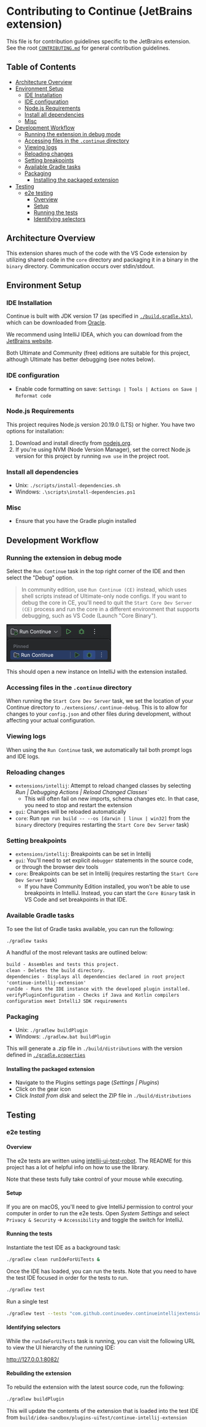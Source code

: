 # Contributing to Continue (JetBrains extension) <!-- omit in toc -->

This file is for contribution guidelines specific to the JetBrains extension. See the root [
`CONTRIBUTING.md`](../../CONTRIBUTING.md) for general contribution guidelines.

## Table of Contents <!-- omit in toc -->

- [Architecture Overview](#architecture-overview)
- [Environment Setup](#environment-setup)
    - [IDE Installation](#ide-installation)
    - [IDE configuration](#ide-configuration)
    - [Node.js Requirements](#nodejs-requirements)
    - [Install all dependencies](#install-all-dependencies)
    - [Misc](#misc)
- [Development Workflow](#development-workflow)
    - [Running the extension in debug mode](#running-the-extension-in-debug-mode)
    - [Accessing files in the `.continue` directory](#accessing-files-in-the-continue-directory)
    - [Viewing logs](#viewing-logs)
    - [Reloading changes](#reloading-changes)
    - [Setting breakpoints](#setting-breakpoints)
    - [Available Gradle tasks](#available-gradle-tasks)
    - [Packaging](#packaging)
        - [Installing the packaged extension](#installing-the-packaged-extension)
- [Testing](#testing)
    - [e2e testing](#e2e-testing)
        - [Overview](#overview)
        - [Setup](#setup)
        - [Running the tests](#running-the-tests)
        - [Identifying selectors](#identifying-selectors)

## Architecture Overview

This extension shares much of the code with the VS Code extension by utilizing shared code in the `core` directory and
packaging it in a binary in the `binary` directory. Communication occurs over stdin/stdout.

## Environment Setup

### IDE Installation

Continue is built with JDK version 17 (as specified in [`./build.gradle.kts`](./build.gradle.kts)), which can be
downloaded from [Oracle](https://www.oracle.com/java/technologies/javase/jdk17-archive-downloads.html).

We recommend using IntelliJ IDEA, which you can download from
the [JetBrains website](https://www.jetbrains.com/idea/download).

Both Ultimate and Community (free) editions are suitable for this project, although Ultimate has better debugging (see
notes below).

### IDE configuration

- Enable code formatting on save: `Settings | Tools | Actions on Save | Reformat code`

### Node.js Requirements

This project requires Node.js version 20.19.0 (LTS) or higher. You have two options for installation:

1. Download and install directly from [nodejs.org](https://nodejs.org/en/download).
2. If you're using NVM (Node Version Manager), set the correct Node.js version for this project by running `nvm use` in
   the project root.

### Install all dependencies

- Unix: `./scripts/install-dependencies.sh`
- Windows: `.\scripts\install-dependencies.ps1`

### Misc

- Ensure that you have the Gradle plugin installed

## Development Workflow

### Running the extension in debug mode

Select the `Run Continue` task in the top right corner of the IDE and then select the "Debug" option.

> In community edition, use `Run Continue (CE)` instead, which uses shell scripts instead of Ultimate-only node configs.
> If you want to debug the core in CE, you'll need to quit the `Start Core Dev Server (CE)` process and run the core in
> a
> different environment that supports debugging, such as VS Code (Launch "Core Binary").

![run-extension-screenshot](../../media/run-continue-intellij.png)

This should open a new instance on IntelliJ with the extension installed.

### Accessing files in the `.continue` directory

When running the `Start Core Dev Server` task, we set the location of your Continue directory to
`./extensions/.continue-debug`. This is to
allow for changes to your `config.json` and other files during development, without affecting your actual configuration.

### Viewing logs

When using the `Run Continue` task, we automatically tail both prompt logs and IDE logs.

### Reloading changes

- `extensions/intellij`: Attempt to reload changed classes by selecting
  _Run | Debugging Actions | Reload Changed Classes`_
    - This will often fail on new imports, schema changes etc. In that case, you need to stop and restart the extension
- `gui`: Changes will be reloaded automatically
- `core`: Run `npm run build -- --os [darwin | linux | win32]` from the `binary` directory (requires
  restarting the
  `Start Core Dev Server` task)

### Setting breakpoints

- `extensions/intellij`: Breakpoints can be set in Intellij
- `gui`: You'll need to set explicit `debugger` statements in the source code, or through the browser dev tools
- `core`: Breakpoints can be set in Intellij (requires restarting the `Start Core Dev Server` task)
    - If you have Community Edition installed, you won't be able to use breakpoints in IntelliJ. Instead, you can start
      the `Core Binary` task in VS Code and set breakpoints in that IDE.

### Available Gradle tasks

To see the list of Gradle tasks available, you can run the following:

```shell
./gradlew tasks
```

A handful of the most relevant tasks are outlined below:

```shell
build - Assembles and tests this project.
clean - Deletes the build directory.
dependencies - Displays all dependencies declared in root project 'continue-intellij-extension'
runIde - Runs the IDE instance with the developed plugin installed.
verifyPluginConfiguration - Checks if Java and Kotlin compilers configuration meet IntelliJ SDK requirements
```

### Packaging

- Unix: `./gradlew buildPlugin`
- Windows: `./gradlew.bat buildPlugin`

This will generate a .zip file in `./build/distributions` with the version defined in [
`./gradle.properties`](./gradle.properties)

#### Installing the packaged extension

- Navigate to the Plugins settings page (_Settings | Plugins_)
- Click on the gear icon
- Click _Install from disk_ and select the ZIP file in `./build/distributions`

## Testing

### e2e testing

#### Overview

The e2e tests are written using [intellij-ui-test-robot](`https://github.com/JetBrains/intellij-ui-test-robot`). The
README for this project has a lot of helpful info on how to use the library.

Note that these tests fully take control of your mouse while executing.

#### Setup

If you are on macOS, you'll need to give IntelliJ permission to control your computer in order to run the e2e tests.
Open _System Settings_ and select `Privacy & Security` -> `Accessibility` and toggle the switch for IntelliJ.

#### Running the tests

Instantiate the test IDE as a background task:

```sh
./gradlew clean runIdeForUiTests &
```

Once the IDE has loaded, you can run the tests. Note that you need to have the test IDE focused in order for the tests
to run.

```sh
./gradlew test
```

Run a single test

```sh
./gradlew test --tests "com.github.continuedev.continueintellijextension.e2e.TESTNAME"
```

#### Identifying selectors

While the `runIdeForUiTests` task is running, you can visit the following URL
to view the UI hierarchy of the running IDE:

http://127.0.0.1:8082/

#### Rebuilding the extension

To rebuild the extension with the latest source code, run the following:

```sh
./gradlew buildPlugin
```

This will update the contents of the extension that is loaded into the test IDE from
`build/idea-sandbox/plugins-uiTest/continue-intellij-extension`
